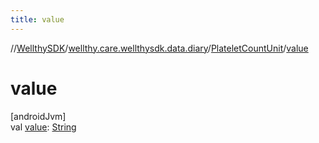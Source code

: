 ```yaml
---
title: value
---
```

//[WellthySDK](../../../index.html)/[wellthy.care.wellthysdk.data.diary](../index.html)/[PlateletCountUnit](index.html)/[value](value.html)



# value



[androidJvm]\
val [value](value.html): [String](https://kotlinlang.org/api/latest/jvm/stdlib/kotlin/-string/index.html)




